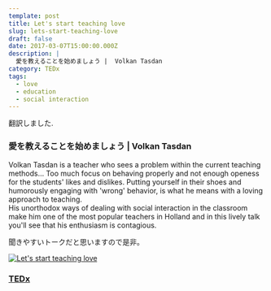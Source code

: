```yaml
---
template: post
title: Let's start teaching love
slug: lets-start-teaching-love
draft: false
date: 2017-03-07T15:00:00.000Z
description: |
  愛を教えることを始めましょう |  Volkan Tasdan
category: TEDx
tags:
  - love
  - education
  - social interaction
---
```

翻訳しました. 

### 愛を教えることを始めましょう |  Volkan Tasdan

Volkan Tasdan is a teacher who sees a problem within the current teaching methods... Too much focus on behaving properly and not enough openess for the students' likes and dislikes. Putting yourself in their shoes and humorously engaging with 'wrong'  behavior, is what he means with a loving approach to teaching.  
His unorthodox ways of dealing with social interaction in the classroom make him one of the most popular teachers in Holland and in this lively talk you'll see that his enthusiasm is contagious.

聞きやすいトークだと思いますので是非。

[![Let's start teaching love](http://img.youtube.com/vi/jh7TYJHec2s/0.jpg)](http://www.youtube.com/watch?v=jh7TYJHec2s)

### [TEDx](https://www.youtube.com/watch?v=jh7TYJHec2s) 
